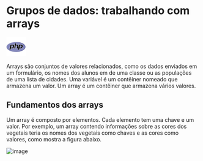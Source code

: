 # Grupos de dados: trabalhando com arrays
<code><img height="50" src="https://raw.githubusercontent.com/github/explore/80688e429a7d4ef2fca1e82350fe8e3517d3494d/topics/php/php.png"></code>

Arrays são conjuntos de valores relacionados, como os dados enviados em um formulário, os nomes dos alunos em de uma classe ou as populações de uma lista de cidades. Uma variável
é um contêiner nomeado que armazena um valor. Um array é um contêiner que armazena vários valores.

## Fundamentos dos arrays
Um array é composto por elementos. Cada elemento tem uma chave e um valor. Por exemplo, um array contendo informações sobre as cores dos vegetais teria os nomes dos vegetais como
chaves e as cores como valores, como mostra a figura abaixo.

![image](https://user-images.githubusercontent.com/80215258/135370507-160cb782-6985-4c02-a60d-ca6f06000818.png)

